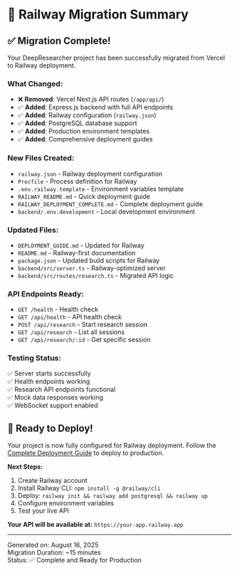 # 🚂 Railway Migration Summary

## ✅ Migration Complete!

Your DeepResearcher project has been successfully migrated from Vercel to Railway deployment.

### What Changed:
- ❌ **Removed**: Vercel Next.js API routes (`/app/api/`)
- ✅ **Added**: Express.js backend with full API endpoints
- ✅ **Added**: Railway configuration (`railway.json`)
- ✅ **Added**: PostgreSQL database support
- ✅ **Added**: Production environment templates
- ✅ **Added**: Comprehensive deployment guides

### New Files Created:
- `railway.json` - Railway deployment configuration
- `Procfile` - Process definition for Railway
- `.env.railway.template` - Environment variables template
- `RAILWAY_README.md` - Quick deployment guide
- `RAILWAY_DEPLOYMENT_COMPLETE.md` - Complete deployment guide
- `backend/.env.development` - Local development environment

### Updated Files:
- `DEPLOYMENT_GUIDE.md` - Updated for Railway
- `README.md` - Railway-first documentation
- `package.json` - Updated build scripts for Railway
- `backend/src/server.ts` - Railway-optimized server
- `backend/src/routes/research.ts` - Migrated API logic

### API Endpoints Ready:
- `GET /health` - Health check
- `GET /api/health` - API health check  
- `POST /api/research` - Start research session
- `GET /api/research` - List all sessions
- `GET /api/research/:id` - Get specific session

### Testing Status:
✅ Server starts successfully  
✅ Health endpoints working  
✅ Research API endpoints functional  
✅ Mock data responses working  
✅ WebSocket support enabled  

## 🚀 Ready to Deploy!

Your project is now fully configured for Railway deployment. Follow the [Complete Deployment Guide](RAILWAY_DEPLOYMENT_COMPLETE.md) to deploy to production.

**Next Steps:**
1. Create Railway account
2. Install Railway CLI: `npm install -g @railway/cli`
3. Deploy: `railway init && railway add postgresql && railway up`
4. Configure environment variables
5. Test your live API

**Your API will be available at:** `https://your-app.railway.app`

---

Generated on: August 16, 2025  
Migration Duration: ~15 minutes  
Status: ✅ Complete and Ready for Production
